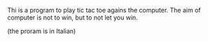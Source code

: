 Thi is a program to play tic tac toe agains the computer.
The aim of computer is not to win, but to not let you win.

(the proram is in Italian)
